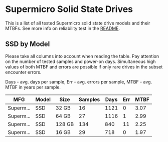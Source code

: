 Supermicro Solid State Drives
=============================

This is a list of all tested Supermicro solid state drive models and their MTBFs. See
more info on reliability test in the [README](https://github.com/linuxhw/EnterpriseDrive).

SSD by Model
------------

Please take all columns into account when reading the table. Pay attention on the
number of tested samples and power-on days. Simultaneous high values of both MTBF
and errors are possible if only rare drives in the subset encounter errors.

Days - avg. days per sample,
Err  - avg. errors per sample,
MTBF - avg. MTBF in years per sample.

| MFG       | Model              | Size   | Samples | Days  | Err   | MTBF |
|-----------|--------------------|--------|---------|-------|-------|------|
| Superm... | SSD                | 32 GB  | 16      | 1121  | 0     | 3.07   |
| Superm... | SSD                | 64 GB  | 27      | 1116  | 1     | 2.99   |
| Superm... | SSD                | 128 GB | 134     | 840   | 11    | 2.25   |
| Superm... | SSD                | 16 GB  | 29      | 718   | 0     | 1.97   |
